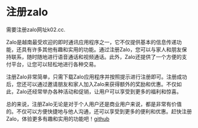 # 注册zalo

需要注册zalo网址k02.cc.

Zalo是越南最受欢迎的即时通讯应用程序之一，它不仅提供基本的信息传递功能，还具有许多其他有趣和实用的功能。通过注册Zalo，您可以与家人和朋友保持联系，随时随地进行语音通话和视频通话。此外，Zalo还提供了一个方便的支付平台，让您可以轻松地进行各种交易。 

注册Zalo非常简单，只需下载Zalo应用程序并按照提示进行注册即可。注册成功后，您还可以通过邀请朋友和家人加入Zalo来获得额外的奖励和优惠。不仅如此，Zalo还经常举办各种活动和促销，让用户可以享受到更多的福利和惊喜。

总的来说，注册Zalo无论是对于个人用户还是商业用户来说，都是非常有价值的。不仅可以方便快捷地与他人沟通，还可以享受到更多的便利和优惠。赶快注册Zalo，体验更多有趣和实用的功能吧！[github](https://github.com)